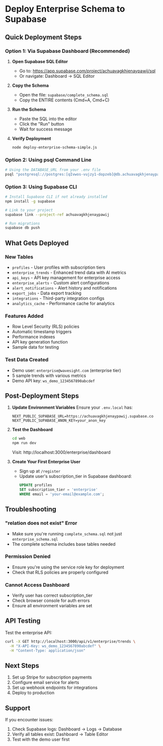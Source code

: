 # Deploy Enterprise Schema to Supabase

## Quick Deployment Steps

### Option 1: Via Supabase Dashboard (Recommended)

1. **Open Supabase SQL Editor**
   - Go to: https://app.supabase.com/project/achuavagkhjenaypawij/sql
   - Or navigate: Dashboard → SQL Editor

2. **Copy the Schema**
   - Open the file: `supabase/complete_schema.sql`
   - Copy the ENTIRE contents (Cmd+A, Cmd+C)

3. **Run the Schema**
   - Paste the SQL into the editor
   - Click the "Run" button
   - Wait for success message

4. **Verify Deployment**
   ```bash
   node deploy-enterprise-schema-simple.js
   ```

### Option 2: Using psql Command Line

```bash
# Using the DATABASE_URL from your .env file
psql "postgresql://postgres:[qIvwos-vujzy1-dopzeb]@db.achuavagkhjenaypawij.supabase.co:5432/postgres" -f supabase/complete_schema.sql
```

### Option 3: Using Supabase CLI

```bash
# Install Supabase CLI if not already installed
npm install -g supabase

# Link to your project
supabase link --project-ref achuavagkhjenaypawij

# Run migrations
supabase db push
```

## What Gets Deployed

### New Tables
- `profiles` - User profiles with subscription tiers
- `enterprise_trends` - Enhanced trend data with AI metrics
- `api_keys` - API key management for enterprise access
- `enterprise_alerts` - Custom alert configurations
- `alert_notifications` - Alert history and notifications
- `export_jobs` - Data export tracking
- `integrations` - Third-party integration configs
- `analytics_cache` - Performance cache for analytics

### Features Added
- Row Level Security (RLS) policies
- Automatic timestamp triggers
- Performance indexes
- API key generation function
- Sample data for testing

### Test Data Created
- Demo user: `enterprise@wavesight.com` (enterprise tier)
- 5 sample trends with various metrics
- Demo API key: `ws_demo_1234567890abcdef`

## Post-Deployment Steps

1. **Update Environment Variables**
   Ensure your `.env.local` has:
   ```
   NEXT_PUBLIC_SUPABASE_URL=https://achuavagkhjenaypawij.supabase.co
   NEXT_PUBLIC_SUPABASE_ANON_KEY=your_anon_key
   ```

2. **Test the Dashboard**
   ```bash
   cd web
   npm run dev
   ```
   Visit: http://localhost:3000/enterprise/dashboard

3. **Create Your First Enterprise User**
   - Sign up at `/register`
   - Update user's subscription_tier in Supabase dashboard:
     ```sql
     UPDATE profiles 
     SET subscription_tier = 'enterprise' 
     WHERE email = 'your-email@example.com';
     ```

## Troubleshooting

### "relation does not exist" Error
- Make sure you're running `complete_schema.sql` not just `enterprise_schema.sql`
- The complete schema includes base tables needed

### Permission Denied
- Ensure you're using the service role key for deployment
- Check that RLS policies are properly configured

### Cannot Access Dashboard
- Verify user has correct subscription_tier
- Check browser console for auth errors
- Ensure all environment variables are set

## API Testing

Test the enterprise API:
```bash
curl -X GET http://localhost:3000/api/v1/enterprise/trends \
  -H "X-API-Key: ws_demo_1234567890abcdef" \
  -H "Content-Type: application/json"
```

## Next Steps

1. Set up Stripe for subscription payments
2. Configure email service for alerts
3. Set up webhook endpoints for integrations
4. Deploy to production

## Support

If you encounter issues:
1. Check Supabase logs: Dashboard → Logs → Database
2. Verify all tables exist: Dashboard → Table Editor
3. Test with the demo user first